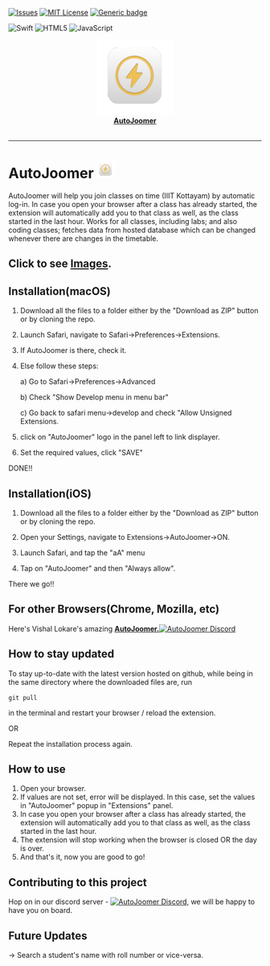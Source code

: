 

<!---
[![Contributors][contributors-shield]][contributors-url]
[![Forks][forks-shield]][forks-url]
[![Stargazers][stars-shield]][stars-url]
-->
[![Issues][issues-shield]][issues-url]
[![MIT License][license-shield]][license-url]
[![Generic badge](https://img.shields.io/badge/Version-2.2.1-Green.svg?style=for-the-badge)](https://github.com/adityagi02/AutoJoomer)

[contributors-shield]: https://img.shields.io/github/contributors/vishal-lokare/AutoJoomer.svg?style=for-the-badge
[contributors-url]: https://github.com/adityagi02/AutoJoomer/graphs/contributors

[forks-shield]: https://img.shields.io/github/forks/vishal-lokare/AutoJoomer.svg?style=for-the-badge
[forks-url]: https://github.com/adityagi02/AutoJoomer/network/members

[stars-shield]: https://img.shields.io/github/stars/vishal-lokare/AutoJoomer.svg?style=for-the-badge
[stars-url]: https://github.com/adityagi02/AutoJoomer/stargazers

[issues-shield]: https://img.shields.io/github/issues/vishal-lokare/AutoJoomer.svg?style=for-the-badge
[issues-url]: https://github.com/adityagi02/AutoJoomer/issues

[license-shield]: https://img.shields.io/github/license/vishal-lokare/AutoJoomer?style=for-the-badge
[license-url]: https://github.com/adityagi02/AutoJoomer/blob/main/LICENSE

![Swift](https://img.shields.io/badge/Swift-%23E34F26.svg?color=black&logo=Swift&style=for-the-badge)
![HTML5](https://img.shields.io/badge/html5-%23E34F26.svg?style=for-the-badge&logo=html5&logoColor=white)
![JavaScript](https://img.shields.io/badge/javascript-%23323330.svg?style=for-the-badge&logo=javascript&logoColor=%23F7DF1E)

<p align="center">
  <a href="https://github.com/adityagi02/AutoJoomer/"><img src="https://github.com/adityagi02/AutoJoomer/blob/main/Shared%20(Extension)/icon.png" alt="AutoJoomer" width="150" height="150"></a><br>
  <a href="https://github.com/adityagi02/AutoJoomer/"><b>AutoJoomer</b></a>
  <br><br><hr>  
  

    

# AutoJoomer <img src="https://github.com/adityagi02/AutoJoomer/blob/main/Shared%20(Extension)/icon.png" alt="AutoJoomer icon" width="35" height="35"></a>
AutoJoomer will help you join classes on time (IIIT Kottayam) by automatic log-in. In case you open your browser after a class has already started, the extension will automatically add you to that class as well, as the class started in the last hour. Works for all classes, including labs; and also coding classes; fetches data from hosted database which can be changed whenever there are changes in the timetable.

## Click to see <a href="https://github.com/vishal-lokare/AutoJoomer"><b>Images</b></a>.

## Installation(macOS)
1. Download all the files to a folder either by the "Download as ZIP" button or by cloning the repo.

2. Launch Safari, navigate to Safari->Preferences->Extensions.
3. If AutoJoomer is there, check it. 
4. Else follow these steps:

   a) Go to Safari->Preferences->Advanced
   
   b) Check "Show Develop menu in menu bar"
   
   c) Go back to safari menu->develop and check "Allow Unsigned Extensions.

5. click on "AutoJoomer" logo in the panel left to link displayer.
6. Set the required values, click "SAVE"

DONE!!

## Installation(iOS)
1. Download all the files to a folder either by the "Download as ZIP" button or by cloning the repo.

2. Open your Settings, navigate to Extensions->AutoJoomer->ON.
3. Launch Safari, and tap the "aA" menu
4. Tap on "AutoJoomer" and then "Always allow".

There we go!!


## For other Browsers(Chrome, Mozilla, etc)
Here's Vishal Lokare's amazing <a href="https://github.com/vishal-lokare/AutoJoomer"><b>AutoJoomer.</b><img src="https://github.com/vishal-lokare/AutoJoomer/blob/main/autojoomer.png" alt="AutoJoomer Discord" width="25" height="25"></a>


## How to stay updated
To stay up-to-date with the latest version hosted on github, while being in the same directory where the downloaded files are, run
```
git pull
``` 
in the terminal and restart your browser / reload the extension.

OR

Repeat the installation process again.

## How to use
1. Open your browser.
2. If values are not set, error will be displayed. In this case, set the values in "AutoJoomer" popup in "Extensions" panel.
3. In case you open your browser after a class has already started, the extension will automatically add you to that class as well, as the class started in the last hour.
4. The extension will stop working when the browser is closed OR the day is over.
5. And that's it, now you are good to go!

## Contributing to this project
<p>Hop on in our discord server - <a href="https://discord.gg/spzaqNkNkU"><img src="https://logos-world.net/wp-content/uploads/2020/12/Discord-Logo.png" alt="AutoJoomer Discord" width="40" height="20"></a>, we will be happy to have you on board.</p>


## Future Updates
-> Search a student's name with roll number or vice-versa.
